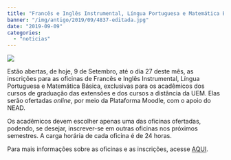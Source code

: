 ```yaml
---
title: "Francês e Inglês Instrumental, Língua Portuguesa e Matemática Básica: oficinas do PROINTE para os Campus de Extensão e Cursos a Distância da UEM"
banner: "/img/antigo/2019/09/4837-editada.jpg"
date: "2019-09-09"
categories: 
  - "noticias"
---
```


![](/img/antigo/2019/09/4837-editada.jpg)

Estão abertas, de hoje, 9 de Setembro, até o dia 27 deste mês, as inscrições para as oficinas de Francês e Inglês Instrumental, Língua Portuguesa e Matemática Básica, exclusivas para os acadêmicos dos cursos de graduação das extensões e dos cursos a distância da UEM. Elas serão ofertadas _online_, por meio da Plataforma Moodle, com o apoio do NEAD.

Os acadêmicos devem escolher apenas uma das oficinas ofertadas, podendo, se desejar, inscrever-se em outras oficinas nos próximos semestres. A carga horária de cada oficina é de 24 horas.

Para mais informações sobre as oficinas e as inscrições, acesse [AQUI](https://portal.nead.uem.br/eventos/index.php/evento/divulgacao/91).
